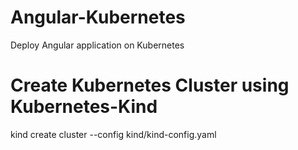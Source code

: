# Angular-Kubernetes
Deploy Angular application on Kubernetes

# Create Kubernetes Cluster using Kubernetes-Kind
kind create cluster --config kind/kind-config.yaml